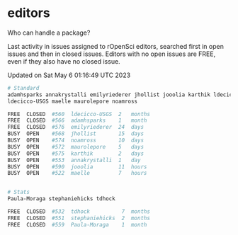 # editors

Who can handle a package?

Last activity in issues assigned to rOpenSci editors, searched first in open
issues and then in closed issues. Editors with no open issues are FREE, even if
they also have no closed issue.


Updated on Sat May 6 01:16:49 UTC 2023

```bash
# Standard
adamhsparks annakrystalli emilyriederer jhollist jooolia karthik ldecicco
ldecicco-USGS maelle maurolepore noamross

FREE  CLOSED  #560  ldecicco-USGS  2   months
FREE  CLOSED  #566  adamhsparks    1   month
FREE  CLOSED  #576  emilyriederer  24  days
BUSY  OPEN    #568  jhollist       15  days
BUSY  OPEN    #574  noamross       10  days
BUSY  OPEN    #572  maurolepore    5   days
BUSY  OPEN    #575  karthik        2   days
BUSY  OPEN    #553  annakrystalli  1   day
BUSY  OPEN    #590  jooolia        11  hours
BUSY  OPEN    #522  maelle         7   hours


# Stats
Paula-Moraga stephaniehicks tdhock

FREE  CLOSED  #532  tdhock          7  months
FREE  CLOSED  #551  stephaniehicks  2  months
FREE  CLOSED  #559  Paula-Moraga    1  month
```
